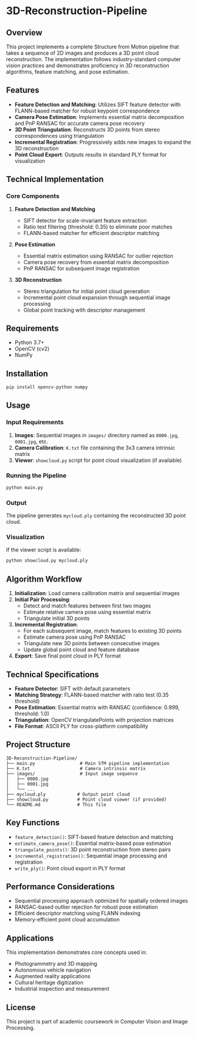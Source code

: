 # 3D-Reconstruction-Pipeline


## Overview

This project implements a complete Structure from Motion pipeline that takes a sequence of 2D images and produces a 3D point cloud reconstruction. The implementation follows industry-standard computer vision practices and demonstrates proficiency in 3D reconstruction algorithms, feature matching, and pose estimation.

## Features

- **Feature Detection and Matching**: Utilizes SIFT feature detector with FLANN-based matcher for robust keypoint correspondence
- **Camera Pose Estimation**: Implements essential matrix decomposition and PnP RANSAC for accurate camera pose recovery
- **3D Point Triangulation**: Reconstructs 3D points from stereo correspondences using triangulation
- **Incremental Registration**: Progressively adds new images to expand the 3D reconstruction
- **Point Cloud Export**: Outputs results in standard PLY format for visualization

## Technical Implementation

### Core Components

1. **Feature Detection and Matching**
   - SIFT detector for scale-invariant feature extraction
   - Ratio test filtering (threshold: 0.35) to eliminate poor matches
   - FLANN-based matcher for efficient descriptor matching

2. **Pose Estimation**
   - Essential matrix estimation using RANSAC for outlier rejection
   - Camera pose recovery from essential matrix decomposition
   - PnP RANSAC for subsequent image registration

3. **3D Reconstruction**
   - Stereo triangulation for initial point cloud generation
   - Incremental point cloud expansion through sequential image processing
   - Global point tracking with descriptor management

## Requirements

- Python 3.7+
- OpenCV (cv2)
- NumPy

## Installation

```bash
pip install opencv-python numpy
```

## Usage

### Input Requirements

1. **Images**: Sequential images in `images/` directory named as `0000.jpg`, `0001.jpg`, etc.
2. **Camera Calibration**: `K.txt` file containing the 3x3 camera intrinsic matrix
3. **Viewer**: `showcloud.py` script for point cloud visualization (if available)

### Running the Pipeline

```bash
python main.py
```

### Output

The pipeline generates `mycloud.ply` containing the reconstructed 3D point cloud.

### Visualization

If the viewer script is available:
```bash
python showcloud.py mycloud.ply
```

## Algorithm Workflow

1. **Initialization**: Load camera calibration matrix and sequential images
2. **Initial Pair Processing**: 
   - Detect and match features between first two images
   - Estimate relative camera pose using essential matrix
   - Triangulate initial 3D points
3. **Incremental Registration**:
   - For each subsequent image, match features to existing 3D points
   - Estimate camera pose using PnP RANSAC
   - Triangulate new 3D points between consecutive images
   - Update global point cloud and feature database
4. **Export**: Save final point cloud in PLY format

## Technical Specifications

- **Feature Detector**: SIFT with default parameters
- **Matching Strategy**: FLANN-based matcher with ratio test (0.35 threshold)
- **Pose Estimation**: Essential matrix with RANSAC (confidence: 0.999, threshold: 1.0)
- **Triangulation**: OpenCV triangulatePoints with projection matrices
- **File Format**: ASCII PLY for cross-platform compatibility

## Project Structure

```
3D-Reconstruction-Pipeline/
├── main.py                 # Main SfM pipeline implementation
├── K.txt                   # Camera intrinsic matrix
├── images/                 # Input image sequence
│   ├── 0000.jpg
│   ├── 0001.jpg
│   └── ...
├── mycloud.ply            # Output point cloud
├── showcloud.py           # Point cloud viewer (if provided)
└── README.md              # This file
```

## Key Functions

- `feature_detection()`: SIFT-based feature detection and matching
- `estimate_camera_pose()`: Essential matrix-based pose estimation
- `triangulate_points()`: 3D point reconstruction from stereo pairs
- `incremental_registration()`: Sequential image processing and registration
- `write_ply()`: Point cloud export in PLY format

## Performance Considerations

- Sequential processing approach optimized for spatially ordered images
- RANSAC-based outlier rejection for robust pose estimation
- Efficient descriptor matching using FLANN indexing
- Memory-efficient point cloud accumulation

## Applications

This implementation demonstrates core concepts used in:
- Photogrammetry and 3D mapping
- Autonomous vehicle navigation
- Augmented reality applications
- Cultural heritage digitization
- Industrial inspection and measurement

## License

This project is part of academic coursework in Computer Vision and Image Processing.
